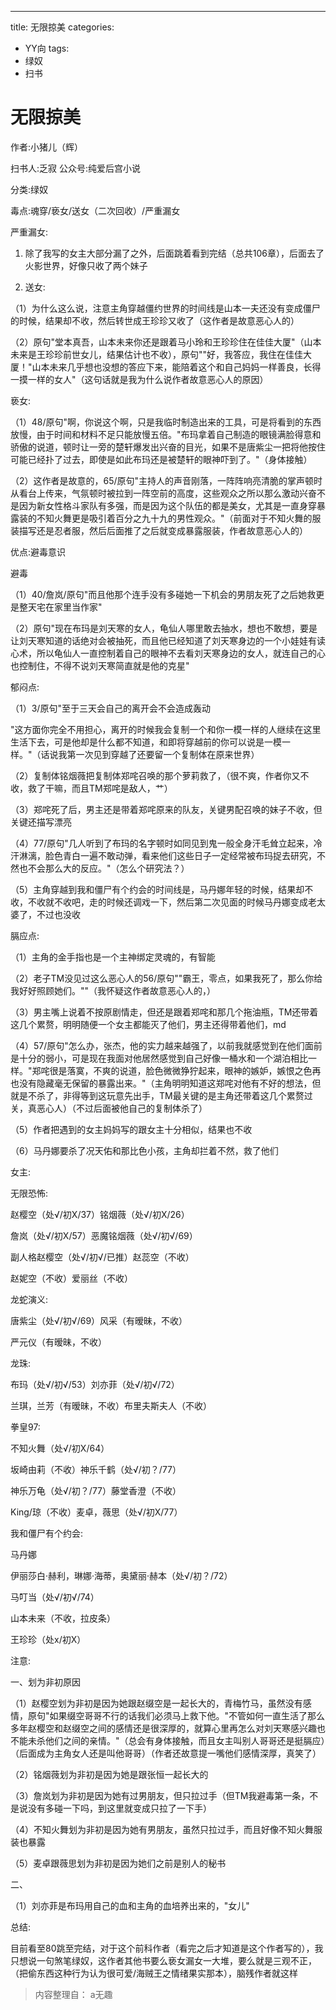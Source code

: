 ---
title: 无限掠美
categories:
- YY向
tags:
- 绿奴
- 扫书
# 无限掠美
作者:小猪儿（辉）

扫书人:乏寂 公众号:纯爱后宫小说

分类:绿奴

毒点:魂穿/亵女/送女（二次回收）/严重漏女

严重漏女:

1.  除了我写的女主大部分漏了之外，后面跳着看到完结（总共106章），后面去了火影世界，好像只收了两个妹子

2.  送女:

（1）为什么这么说，注意主角穿越僵约世界的时间线是山本一夫还没有变成僵尸的时候，结果却不收，然后转世成王珍珍又收了（这作者是故意恶心人的）

（2）原句"堂本真吾，山本未来你还是跟着马小玲和王珍珍住在佳佳大厦"（山本未来是王珍珍前世女儿，结果估计也不收），原句""好，我答应，我住在佳佳大厦！"山本未来几乎想也没想的答应下来，能陪着这个和自己妈妈一样善良，长得一摸一样的女人"（这句话就是我为什么说作者故意恶心人的原因）

亵女:

（1）48/原句"啊，你说这个啊，只是我临时制造出来的工具，可是将看到的东西放慢，由于时间和材料不足只能放慢五倍。"布玛拿着自己制造的眼镜满脸得意和骄傲的说道，顿时让一旁的楚轩爆发出兴奋的目光，如果不是唐紫尘一把将他按住可能已经扑了过去，即使是如此布玛还是被楚轩的眼神吓到了。"（身体接触）

（2）这作者是故意的，65/原句"主持人的声音刚落，一阵阵响亮清脆的掌声顿时从看台上传来，气氛顿时被拉到一阵空前的高度，这些观众之所以那么激动兴奋不是因为新女性格斗家队有多强，而是因为这个队伍的都是美女，尤其是一直身穿暴露装的不知火舞更是吸引着百分之九十九的男性观众。"（前面对于不知火舞的服装描写还是忍者服，然后后面推了之后就变成暴露服装，作者故意恶心人的）

优点:避毒意识

避毒

（1）40/詹岚/原句"而且他那个连手没有多碰她一下机会的男朋友死了之后她救更是整天宅在家里当作家"

（2）原句"现在布玛是刘天寒的女人，龟仙人哪里敢去抽水，想也不敢想，要是让刘天寒知道的话绝对会被抽死，而且他已经知道了刘天寒身边的一个小娃娃有读心术，所以龟仙人一直控制着自己的眼神不去看刘天寒身边的女人，就连自己的心也控制住，不得不说刘天寒简直就是他的克星"

郁闷点:

（1）3/原句"至于三天会自己的离开会不会造成轰动

"这方面你完全不用担心，离开的时候我会复制一个和你一模一样的人继续在这里生活下去，可是他却是什么都不知道，和即将穿越前的你可以说是一模一样。"（话说我第一次见到穿越了还要留一个复制体在原来世界）

（2）复制体铭烟薇把复制体郑咤召唤的那个萝莉救了，（很不爽，作者你又不收，救了干嘛，而且TM郑咤是敌人，艹）

（3）郑咤死了后，男主还是带着郑咤原来的队友，关键男配召唤的妹子不收，但关键还描写漂亮

（4）77/原句"几人听到了布玛的名字顿时如同见到鬼一般全身汗毛耸立起来，冷汗淋漓，脸色青白一遍不敢动弹，看来他们这些日子一定经常被布玛捉去研究，不然也不会那么大的反应。"（怎么个研究法？）

（5）主角穿越到我和僵尸有个约会的时间线是，马丹娜年轻的时候，结果却不收，不收就不收吧，走的时候还调戏一下，然后第二次见面的时候马丹娜变成老太婆了，不过也没收

膈应点:

（1）主角的金手指也是一个主神绑定灵魂的，有智能

（2）老子TM没见过这么恶心人的56/原句""霸王，零点，如果我死了，那么你给我好好照顾她们。""（我怀疑这作者故意恶心人的，）

（3）男主嘴上说着不按原剧情走，但还是跟着郑咤和那几个拖油瓶，TM还带着这几个累赘，明明随便一个女主都能灭了他们，男主还得带着他们，md

（4）57/原句"怎么办，张杰，他的实力越来越强了，以前我就感觉到在他们面前是十分的弱小，可是现在我面对他居然感觉到自己好像一桶水和一个湖泊相比一样。"郑咤很是落寞，不爽的说道，脸色微微狰狞起来，眼神的嫉妒，嫉恨之色再也没有隐藏毫无保留的暴露出来。"（主角明明知道这郑咤对他有不好的想法，但就是不杀了，非得等到这玩意先出手，TM最关键的是主角还带着这几个累赘过关，真恶心人）（不过后面被他自己的复制体杀了）

（5）作者把遇到的女主妈妈写的跟女主十分相似，结果也不收

（6）马丹娜要杀了况天佑和那比色小孩，主角却拦着不然，救了他们

女主:

无限恐怖:

赵樱空（处√/初X/37）铭烟薇（处√/初X/26）

詹岚（处√/初X/57）恶魔铭烟薇（处√/初√/69）

副人格赵樱空（处√/初√/已推）赵蕊空（不收）

赵妮空（不收）爱丽丝（不收）

龙蛇演义:

唐紫尘（处√/初√/69）风采（有暧昧，不收）

严元仪（有暧昧，不收）

龙珠:

布玛（处√/初√/53）刘亦菲（处√/初√/72）

兰琪，兰芳（有暧昧，不收）布里夫斯夫人（不收）

拳皇97:

不知火舞（处√/初X/64）

坂崎由莉（不收）神乐千鹤（处√/初？/77）

神乐万龟（处√/初？/77）藤堂香澄（不收）

King/琼（不收）麦卓，薇思（处√/初X/77）

我和僵尸有个约会:

马丹娜

伊丽莎白·赫利，琳娜·海蒂，奥黛丽·赫本（处√/初？/72）

马叮当（处√/初√/74）

山本未来（不收，拉皮条）

王珍珍（处x/初X）

注意:

一、划为非初原因

（1）赵樱空划为非初是因为她跟赵缀空是一起长大的，青梅竹马，虽然没有感情，原句"如果缀空哥哥不行的话我们必须马上救下他。"不管如何一直生活了那么多年赵樱空和赵缀空之间的感情还是很深厚的，就算心里再怎么对刘天寒感兴趣也不能未杀他们之间的亲情。"（总会有身体接触，而且女主叫别人哥哥还是挺膈应）（后面成为主角女人还是叫他哥哥）（作者还故意提一嘴他们感情深厚，真笑了）

（2）铭烟薇划为非初是因为她是跟张恒一起长大的

（3）詹岚划为非初是因为她有过男朋友，但只拉过手（但TM我避毒第一条，不是说没有多碰一下吗，到这里就变成只拉了一下手）

（4）不知火舞划为非初是因为她有男朋友，虽然只拉过手，而且好像不知火舞服装也暴露

（5）麦卓跟薇思划为非初是因为她们之前是别人的秘书

二、

（1）刘亦菲是布玛用自己的血和主角的血培养出来的，"女儿"

总结:

目前看至80跳至完结，对于这个前科作者（看完之后才知道是这个作者写的），我只想说一句煞笔绿奴，这作者其他书要么亵女漏女一大堆，要么就是三观不正，（把偷东西这种行为认为很可爱/海贼王之情绪果实那本），脑残作者就这样


> 内容整理自： a无趣